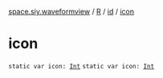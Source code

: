 [space.siy.waveformview](../../index.md) / [R](../index.md) / [id](index.md) / [icon](./icon.md)

# icon

`static var icon: `[`Int`](https://kotlinlang.org/api/latest/jvm/stdlib/kotlin/-int/index.html)
`static var icon: `[`Int`](https://kotlinlang.org/api/latest/jvm/stdlib/kotlin/-int/index.html)
